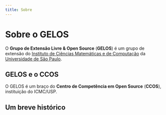 ```yaml
---
title: Sobre
---
```


# Sobre o GELOS

O **Grupo de Extensão Livre & Open Source** (**GELOS**) é um grupo de extensão do [Instituto de Ciências Matemáticas e de
Computação](https://icmc.usp.br) da [Universidade de São Paulo](https://usp.br).

## GELOS e o CCOS
O GELOS é um braço do **Centro de Competência em Open Source** (**CCOS**), instituição do ICMC/USP.

## Um breve histórico
